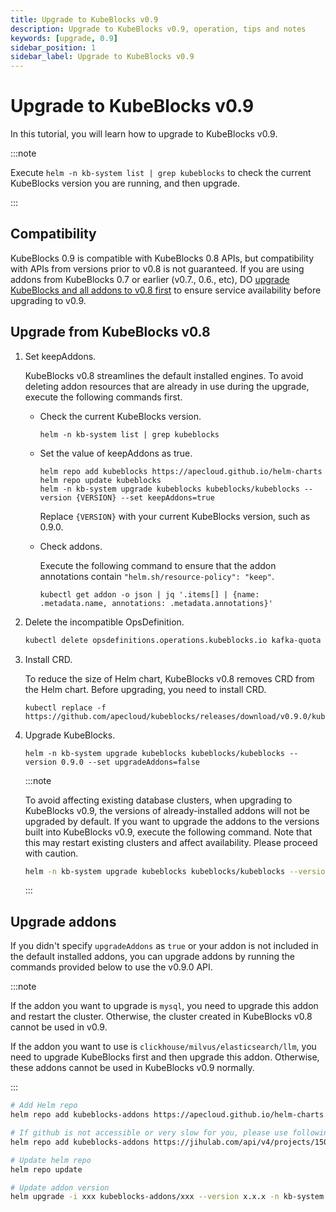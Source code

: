 ```yaml
---
title: Upgrade to KubeBlocks v0.9
description: Upgrade to KubeBlocks v0.9, operation, tips and notes
keywords: [upgrade, 0.9]
sidebar_position: 1
sidebar_label: Upgrade to KubeBlocks v0.9
---
```


# Upgrade to KubeBlocks v0.9

In this tutorial, you will learn how to upgrade to KubeBlocks v0.9.

:::note

Execute `helm -n kb-system list | grep kubeblocks` to check the current KubeBlocks version you are running, and then upgrade.

:::

## Compatibility

KubeBlocks 0.9 is compatible with KubeBlocks 0.8 APIs, but compatibility with APIs from versions prior to v0.8 is not guaranteed. If you are using addons from KubeBlocks 0.7 or earlier (v0.7., 0.6., etc), DO [upgrade KubeBlocks and all addons to v0.8 first](upgrade-kubeblocks-to-0.8.md) to ensure service availability before upgrading to v0.9.

## Upgrade from KubeBlocks v0.8

1. Set keepAddons.

    KubeBlocks v0.8 streamlines the default installed engines. To avoid deleting addon resources that are already in use during the upgrade, execute the following commands first.

    - Check the current KubeBlocks version.

         ```shell
         helm -n kb-system list | grep kubeblocks
         ```

    - Set the value of keepAddons as true.

         ```shell
         helm repo add kubeblocks https://apecloud.github.io/helm-charts
         helm repo update kubeblocks
         helm -n kb-system upgrade kubeblocks kubeblocks/kubeblocks --version {VERSION} --set keepAddons=true
         ```

         Replace `{VERSION}` with your current KubeBlocks version, such as 0.9.0.

    - Check addons.

         Execute the following command to ensure that the addon annotations contain `"helm.sh/resource-policy": "keep"`.

         ```shell
         kubectl get addon -o json | jq '.items[] | {name: .metadata.name, annotations: .metadata.annotations}'
         ```

2. Delete the incompatible OpsDefinition.

   ```bash
   kubectl delete opsdefinitions.operations.kubeblocks.io kafka-quota kafka-topic kafka-user-acl switchover
   ```

3. Install CRD.

    To reduce the size of Helm chart, KubeBlocks v0.8 removes CRD from the Helm chart. Before upgrading, you need to install CRD.

    ```shell
    kubectl replace -f https://github.com/apecloud/kubeblocks/releases/download/v0.9.0/kubeblocks_crds.yaml
    ```

4. Upgrade KubeBlocks.

    ```shell
    helm -n kb-system upgrade kubeblocks kubeblocks/kubeblocks --version 0.9.0 --set upgradeAddons=false
    ```

    :::note

    To avoid affecting existing database clusters, when upgrading to KubeBlocks v0.9, the versions of already-installed addons will not be upgraded by default. If you want to upgrade the addons to the versions built into KubeBlocks v0.9, execute the following command. Note that this may restart existing clusters and affect availability. Please proceed with caution.

    ```bash
    helm -n kb-system upgrade kubeblocks kubeblocks/kubeblocks --version 0.9.0 --set upgradeAddons=true
    ```

    :::

## Upgrade addons

If you didn't specify `upgradeAddons` as `true` or your addon is not included in the default installed addons, you can upgrade addons by running the commands provided below to use the v0.9.0 API.

:::note

If the addon you want to upgrade is `mysql`, you need to upgrade this addon and restart the cluster. Otherwise, the cluster created in KubeBlocks v0.8 cannot be used in v0.9.

If the addon you want to use is `clickhouse/milvus/elasticsearch/llm`, you need to upgrade KubeBlocks first and then upgrade this addon. Otherwise, these addons cannot be used in KubeBlocks v0.9 normally.

:::

```bash
# Add Helm repo 
helm repo add kubeblocks-addons https://apecloud.github.io/helm-charts

# If github is not accessible or very slow for you, please use following repo instead
helm repo add kubeblocks-addons https://jihulab.com/api/v4/projects/150246/packages/helm/stable

# Update helm repo
helm repo update

# Update addon version
helm upgrade -i xxx kubeblocks-addons/xxx --version x.x.x -n kb-system  
```
